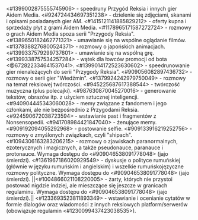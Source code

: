 <#1399002875555745906> - speedruny Przygód Reksia i innych gier Aidem Media.
<#924724434697351238> - dzielenie się zdjęciami, skanami i opisami posiadanych gier AM.
<#1415121141885829212> - oferty kupna i sprzedaży płyt z grami Aidem Media.
<#1178965171587272724> - rozmowy o grach Aidem Media spoza serii "Przygody Reksia".
<#1389650182462771321> - umawianie się na wspólne oglądanie filmów.
<#1378388276800524371> - rozmowy o japońskich animacjach.
<#1399337579299737601> - umawianie się na wspólną grę.
<#1399338757534257284> - wątek dla łowców promocji od bota <@672822334641537041>. 
<#1399014172523630602> - speedrunowanie gier nienależących do serii "Przygody Reksia".
<#909056082897436732> - rozmowy o serii gier "Wiedźmin".
<#1379924242979750049> - rozmowy na temat reksiowej twórczości.
<#945225687617388544> - twórczość muzyczna (plus polecajki).
<#987630870045270016> - generowanie tekstów, obrazów itp. z użyciem sztucznej inteligencji.
<#940904445343060028> - memy związane z fandomem i jego członkami, ale nie bezpośrednio z Przygodami Reksia.
<#924590672038723594> - wstawianie past i fragmentów z Nonsensopedii.
<#941708984421847040> - żenujące memy.
<#909192094055292968> - postowanie selfie.
<#909133916219252756> - rozmowy o zmyślonych związkach, czyli "shipach".
<#1094306163283206215> - rozmowy o zjawiskach paranormalnych, ezoterycznych i magicznych, a także pseudonauce, paranauce i protonauce. Wymaga dostępu do <#909046538091778048> (jajo śmierdzi).
<#1361967186020929549> - dyskusje o polityce rumuńskiej (głównie w języku rumuńskim i angielskim) i wszelkie rumuńskojęzyczne rozmowy polityczne. Wymaga dostępu do <#909046538091778048> (jajo śmierdzi).
||<#1004866021108220005> - żarty, których nie przystoi postować nigdzie indziej, ale mieszczące się jeszcze w granicach regulaminu. Wymaga dostępu do <#909046538091778048> (jajo śmierdzi).||
<#1233693523811893349> - wstawianie i ocenianie cytatów w formie dialogów oraz wiadomości z innych reksiowych platform/serwerów (obowiązuje regulamin <#1230099437423038535>).
